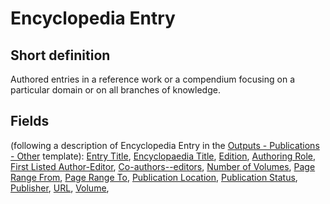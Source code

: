 # Encyclopedia Entry
## Short definition
Authored entries in a reference work or a compendium focusing on a particular domain or on all branches of knowledge.
## Fields
(following a description of Encyclopedia Entry in the [Outputs - Publications - Other](../Templates/Outputs%20-%20Publications%20-%20Other.md) template):
[Entry Title](../Object-Fields/Encyclopedia%20Entry/Entry%20Title.md),
[Encyclopaedia Title](../Object-Fields/Encyclopedia%20Entry/Encyclopaedia%20Title.md),
[Edition](../Object-Fields/Encyclopedia%20Entry/Edition.md),
[Authoring Role](../Object-Fields/Encyclopedia%20Entry/Authoring%20Role.md),
[First Listed Author-Editor](../Object-Fields/Encyclopedia%20Entry/First%20Listed%20Author-Editor.md),
[Co-authors--editors](../Object-Fields/Encyclopedia%20Entry/Co-authors--editors.md),
[Number of Volumes](../Object-Fields/Encyclopedia%20Entry/Number%20of%20Volumes.md),
[Page Range From](../Object-Fields/Encyclopedia%20Entry/Page%20Range%20From.md),
[Page Range To](../Object-Fields/Encyclopedia%20Entry/Page%20Range%20To.md),
[Publication Location](../Object-Fields/Encyclopedia%20Entry/Publication%20Location.md),
[Publication Status](../Object-Fields/Encyclopedia%20Entry/Publication%20Status.md),
[Publisher](../Object-Fields/Encyclopedia%20Entry/Publisher.md),
[URL](../Object-Fields/Encyclopedia%20Entry/URL.md),
[Volume](../Object-Fields/Encyclopedia%20Entry/Volume.md),
